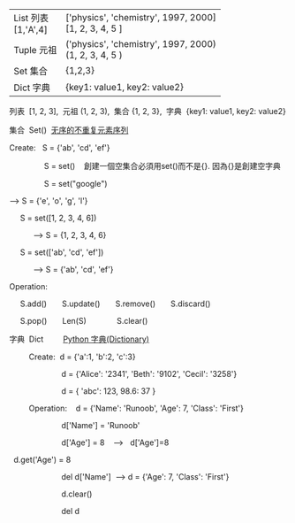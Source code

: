 
|                      |                                                          |
| -------------------- | -------------------------------------------------------- |
| List 列表<br>[1,'A',4] | ['physics', 'chemistry', 1997, 2000]<br>[1, 2, 3, 4, 5 ] |
| Tuple 元祖             | ('physics', 'chemistry', 1997, 2000)<br>(1, 2, 3, 4, 5 ) |
| Set 集合               | {1,2,3}                                                  |
| Dict 字典              | {key1: value1, key2: value2}                             |

列表  [1, 2, 3],  元祖 (1, 2, 3),  集合 {1, 2, 3},  字典  {key1: value1, key2: value2}

集合  Set()  [无序的不重复元素序列](https://www.runoob.com/python3/python3-set.html)

Create:   S = {'ab', 'cd', 'ef'}

                S = set()    創建一個空集合必須用set()而不是{}. 因為{}是創建空字典

                S = set("google")

--> S = {'e', 'o', 'g', 'l'}

     S = set([1, 2, 3, 4, 6])

           --> S = {1, 2, 3, 4, 6}

     S = set(['ab', 'cd', 'ef'])

           --> S = {'ab', 'cd', 'ef'}

Operation:

     S.add()       S.update()       S.remove()       S.discard()

     S.pop()       Len(S)              S.clear()

字典  Dict         [Python 字典(Dictionary)](https://www.runoob.com/python/python-dictionary.html)

         Create:  d = {'a':1, 'b':2, 'c':3}

                        d = {'Alice': '2341', 'Beth': '9102', 'Cecil': '3258'}

                        d = { 'abc': 123, 98.6: 37 }

         Operation:    d = {'Name': 'Runoob', 'Age': 7, 'Class': 'First'}

                        d['Name'] = 'Runoob'

                        d['Age'] = 8    -->   d['Age']=8

  d.get('Age') = 8

                        del d['Name']  --> d = {'Age': 7, 'Class': 'First'}

                        d.clear()

                        del d